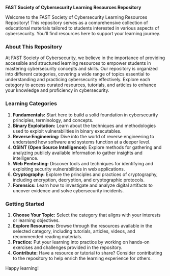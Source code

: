 **FAST Society of Cybersecurity Learning Resources Repository**

Welcome to the FAST Society of Cybersecurity Learning Resources Repository! This repository serves as a comprehensive collection of educational materials tailored to students interested in various aspects of cybersecurity. You'll find resources here to support your learning journey.

### About This Repository
At FAST Society of Cybersecurity, we believe in the importance of providing accessible and structured learning resources to empower students in mastering cybersecurity concepts and skills. Our repository is organized into different categories, covering a wide range of topics essential to understanding and practicing cybersecurity effectively. Explore each category to access curated resources, tutorials, and articles to enhance your knowledge and proficiency in cybersecurity.

### Learning Categories
1. **Fundamentals:** Start here to build a solid foundation in cybersecurity principles, terminology, and concepts.
2. **Binary Exploitation:** Learn about the techniques and methodologies used to exploit vulnerabilities in binary executables.
3. **Reverse Engineering:** Dive into the world of reverse engineering to understand how software and systems function at a deeper level.
4. **OSINT (Open Source Intelligence):** Explore methods for gathering and analyzing publicly available information to gather insights and intelligence.
5. **Web Pentesting:** Discover tools and techniques for identifying and exploiting security vulnerabilities in web applications.
6. **Cryptography:** Explore the principles and practices of cryptography, including encryption, decryption, and cryptographic protocols.
7. **Forensics:** Learn how to investigate and analyze digital artifacts to uncover evidence and solve cybersecurity incidents.

### Getting Started
1. **Choose Your Topic:** Select the category that aligns with your interests or learning objectives.
2. **Explore Resources:** Browse through the resources available in the selected category, including tutorials, articles, videos, and recommended reading materials.
3. **Practice:** Put your learning into practice by working on hands-on exercises and challenges provided in the repository.
4. **Contribute:** Have a resource or tutorial to share? Consider contributing to the repository to help enrich the learning experience for others.

Happy learning!
